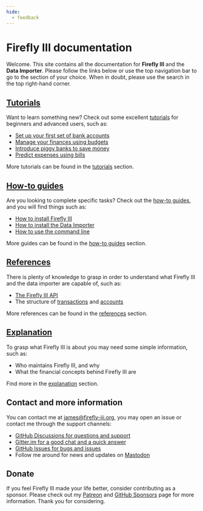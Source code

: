 ```yaml
---
hide:
  - feedback
---
```


# Firefly III documentation

Welcome. This site contains all the documentation for **Firefly III** and the **Data Importer**. Please follow the links below or use the top navigation bar to go to the section of your choice. When in doubt, please use the search in the top right-hand corner.

## [Tutorials](tutorials/index.md)

Want to learn something new? Check out some excellent [tutorials](tutorials/index.md) for beginners and advanced users, such as:

- [Set up your first set of bank accounts](tutorials/finances/first-steps.md)
- [Manage your finances using budgets](how-to/firefly-iii/finances/budgets.md)
- [Introduce piggy banks to save money](tutorials/finances/piggy-bank.md)
- [Predict expenses using bills](tutorials/finances/bill.md)

More tutorials can be found in the [tutorials](tutorials/index.md) section.

## [How-to guides](how-to/index.md)

Are you looking to complete specific tasks? Check out the [how-to guides](how-to/index.md), and you will find things such as:

- [How to install Firefly III](how-to/firefly-iii/installation/docker.md)
- [How to install the Data Importer](how-to/data-importer/installation/docker.md)
- [How to use the command line](how-to/firefly-iii/features/cli.md)

More guides can be found in the [how-to guides](how-to/index.md) section.

## [References](references/index.md)

There is plenty of knowledge to grasp in order to understand what Firefly III and the data importer are capable of, such as:

- [The Firefly III API](references/firefly-iii/api/index.md)
- The structure of [transactions](references/firefly-iii/transaction-types.md) and [accounts](references/firefly-iii/account-types.md)

More references can be found in the [references](references/index.md) section.

## [Explanation](explanation/index.md)

To grasp what Firefly III is about you may need some simple information, such as:

- Who maintains Firefly III, and why
- What the financial concepts behind Firefly III are

Find more in the [explanation](explanation/index.md) section.

## Contact and more information

You can contact me at [james@firefly-iii.org](mailto:james@firefly-iii.org), you may open an issue or contact me through the support channels:

- [GitHub Discussions for questions and support](https://github.com/firefly-iii/firefly-iii/discussions/)
- [Gitter.im for a good chat and a quick answer](https://gitter.im/firefly-iii/firefly-iii)
- [GitHub Issues for bugs and issues](https://github.com/firefly-iii/firefly-iii/issues)
- Follow me around for news and updates on <a rel="me" href="https://fosstodon.org/@ff3">Mastodon</a>

## Donate

If you feel Firefly III made your life better, consider contributing as a sponsor. Please check out my [Patreon](https://www.patreon.com/jc5) and [GitHub Sponsors](https://github.com/sponsors/JC5) page for more information. Thank you for considering.
